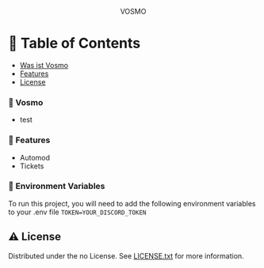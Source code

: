<div align='center'>

<p>VOSMO</p>



</div>

# :notebook_with_decorative_cover: Table of Contents

- [Was ist Vosmo](#vosmo)
- [Features](#dart-features)
- [License](#warning-license)

### 🔹 Vosmo
- test


### :dart: Features
- Automod
- Tickets


### :key: Environment Variables
To run this project, you will need to add the following environment variables to your .env file
`TOKEN=YOUR_DISCORD_TOKEN`



## :warning: License

Distributed under the no License. See [LICENSE.txt](LICENSE) for more information.

